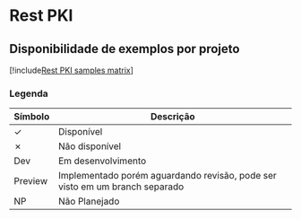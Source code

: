 ﻿# Rest PKI

## Disponibilidade de exemplos por projeto

[!include[Rest PKI samples matrix](../../../includes/rest-pki-samples-matrix.md)]

### Legenda

| Símbolo | Descrição                                                                   |
| ------- | --------------                                                              |
| ✓      | Disponível                                                                  |
| ✗      | Não disponível                                                              |
| Dev     | Em desenvolvimento                                                          |
| Preview | Implementado porém aguardando revisão, pode ser visto em um branch separado |
| NP      | Não Planejado                                                               |

